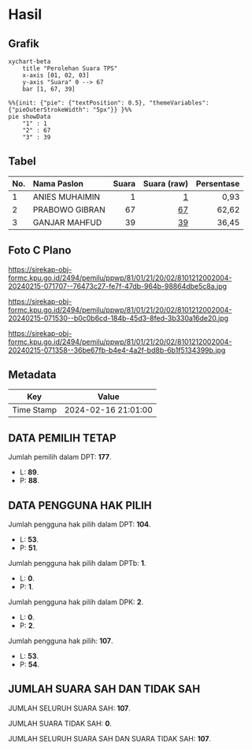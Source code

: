 # Hasil

## Grafik

```mermaid
xychart-beta
    title "Perolehan Suara TPS"
    x-axis [01, 02, 03]
    y-axis "Suara" 0 --> 67
    bar [1, 67, 39]
```

```mermaid
%%{init: {"pie": {"textPosition": 0.5}, "themeVariables": {"pieOuterStrokeWidth": "5px"}} }%%
pie showData
    "1" : 1
    "2" : 67
    "3" : 39
```

## Tabel

| No. | Nama Paslon    | Suara | Suara (raw) | Persentase |
|:--- |:-------------- | -----:| -----------:| ----------:|
| 1   | ANIES MUHAIMIN | 1     | [1][p-1]    | 0,93       |
| 2   | PRABOWO GIBRAN | 67    | [67][p-2]   | 62,62      |
| 3   | GANJAR MAHFUD  | 39    | [39][p-3]   | 36,45      |


[p-1]: https://github.com/gigit-pemilu/pemilu-2024-81-maluku/blob/main/pilpres/hitung-suara/sub/81-maluku/sub/01-maluku-tengah/sub/21-teluk-elpaputih/sub/2002-tananahu/sub/004-tps/sub/paslon-1.txt
[p-2]: https://github.com/gigit-pemilu/pemilu-2024-81-maluku/blob/main/pilpres/hitung-suara/sub/81-maluku/sub/01-maluku-tengah/sub/21-teluk-elpaputih/sub/2002-tananahu/sub/004-tps/sub/paslon-2.txt
[p-3]: https://github.com/gigit-pemilu/pemilu-2024-81-maluku/blob/main/pilpres/hitung-suara/sub/81-maluku/sub/01-maluku-tengah/sub/21-teluk-elpaputih/sub/2002-tananahu/sub/004-tps/sub/paslon-3.txt

## Foto C Plano

https://sirekap-obj-formc.kpu.go.id/2494/pemilu/ppwp/81/01/21/20/02/8101212002004-20240215-071707--76473c27-fe7f-47db-964b-98864dbe5c8a.jpg

https://sirekap-obj-formc.kpu.go.id/2494/pemilu/ppwp/81/01/21/20/02/8101212002004-20240215-071530--b0c0b6cd-184b-45d3-8fed-3b330a16de20.jpg

https://sirekap-obj-formc.kpu.go.id/2494/pemilu/ppwp/81/01/21/20/02/8101212002004-20240215-071358--36be67fb-b4e4-4a2f-bd8b-6b1f5134399b.jpg


## Metadata

| Key        | Value               |
| ---------- | ------------------- |
| Time Stamp | 2024-02-16 21:01:00 |


## DATA PEMILIH TETAP

Jumlah pemilih dalam DPT: **177**.
 * L: **89**.
 * P: **88**.

## DATA PENGGUNA HAK PILIH

Jumlah pengguna hak pilih dalam DPT: **104**.
 * L: **53**.
 * P: **51**.

Jumlah pengguna hak pilih dalam DPTb: **1**.
 * L: **0**.
 * P: **1**.

Jumlah pengguna hak pilih dalam DPK: **2**.
 * L: **0**.
 * P: **2**.

Jumlah pengguna hak pilih: **107**.
 * L: **53**.
 * P: **54**.

## JUMLAH SUARA SAH DAN TIDAK SAH

JUMLAH SELURUH SUARA SAH: **107**.

JUMLAH SUARA TIDAK SAH: **0**.

JUMLAH SELURUH SUARA SAH DAN SUARA TIDAK SAH: **107**.


